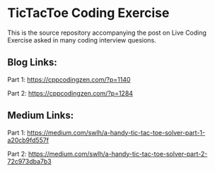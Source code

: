 # TicTacToe Coding Exercise

This is the source repository accompanying the post on Live Coding Exercise asked in many coding interview quesions.

## Blog Links:
Part 1: https://cppcodingzen.com/?p=1140

Part 2: https://cppcodingzen.com/?p=1284

## Medium Links:
Part 1: https://medium.com/swlh/a-handy-tic-tac-toe-solver-part-1-a20cb9fd557f

Part 2: https://medium.com/swlh/a-handy-tic-tac-toe-solver-part-2-72c973dba7b3
